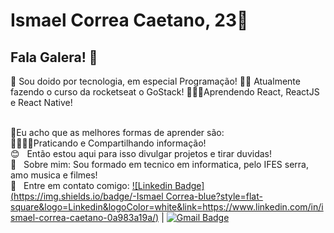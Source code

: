 
# Ismael Correa Caetano, 23🥳

## Fala Galera! 👋
🤪 Sou doido por tecnologia, em especial Programação!
👨‍💻 Atualmente fazendo o curso da rocketseat o GoStack!
👨‍💻📱Aprendendo React, ReactJS e React Native!

 <br/> 🤔Eu acho que as melhores formas de aprender são:
 <br/>👨‍💻👨‍🏫Praticando e Compartilhando informação!
 <br/> :blush: &nbsp; Então estou aqui para isso divulgar projetos e tirar duvidas!
 <br/> 💬  &nbsp; Sobre mim: Sou formado em tecnico em informatica, pelo IFES serra, amo musica e filmes!
 <br/> :email: &nbsp; Entre em contato comigo: [![Linkedin Badge](https://img.shields.io/badge/-Ismael Correa-blue?style=flat-square&logo=Linkedin&logoColor=white&link=https://www.linkedin.com/in/ismael-correa-caetano-0a983a19a/)](https://www.linkedin.com/in/ismael-correa-caetano-0a983a19a/) 
| 
[![Gmail Badge](https://img.shields.io/badge/-ismacaetano97@gmail.com-c14438?style=flat-square&logo=Gmail&logoColor=white&link=mailto:ismacaetano97@gmail.com)](mailto:ismacaetano97@gmail.com)
